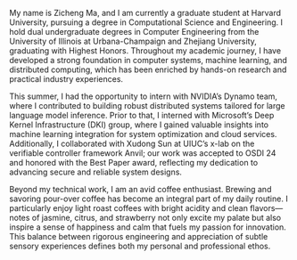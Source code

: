 My name is Zicheng Ma, and I am currently a graduate student at Harvard University, pursuing a degree in Computational Science and Engineering. I hold dual undergraduate degrees in Computer Engineering from the University of Illinois at Urbana-Champaign and Zhejiang University, graduating with Highest Honors. Throughout my academic journey, I have developed a strong foundation in computer systems, machine learning, and distributed computing, which has been enriched by hands-on research and practical industry experiences.

This summer, I had the opportunity to intern with NVIDIA’s Dynamo team, where I contributed to building robust distributed systems tailored for large language model inference. Prior to that, I interned with Microsoft’s Deep Kernel Infrastructure (DKI) group, where I gained valuable insights into machine learning integration for system optimization and cloud services. Additionally, I collaborated with Xudong Sun at UIUC’s x-lab on the verifiable controller framework Anvil; our work was accepted to OSDI 24 and honored with the Best Paper award, reflecting my dedication to advancing secure and reliable system designs.

Beyond my technical work, I am an avid coffee enthusiast. Brewing and savoring pour-over coffee has become an integral part of my daily routine. I particularly enjoy light roast coffees with bright acidity and clean flavors—notes of jasmine, citrus, and strawberry not only excite my palate but also inspire a sense of happiness and calm that fuels my passion for innovation. This balance between rigorous engineering and appreciation of subtle sensory experiences defines both my personal and professional ethos.
